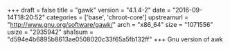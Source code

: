 +++
draft = false
title = "gawk"
version = "4.1.4-2"
date = "2016-09-14T18:20:52"
categories = ['base', 'chroot-core']
upstreamurl = "http://www.gnu.org/software/gawk/"
arch = "x86_64"
size = "1071556"
usize = "2935942"
sha1sum = "d594e4b6895b8613ae0508020c33f65a5fb132ff"
+++
Gnu version of awk